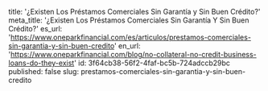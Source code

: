 title: '¿Existen Los Préstamos Comerciales Sin Garantía y Sin Buen Crédito?'
meta_title: '¿Existen Los Préstamos Comerciales Sin Garantía Y Sin Buen Crédito?'
es_url: 'https://www.oneparkfinancial.com/es/articulos/prestamos-comerciales-sin-garantia-y-sin-buen-credito'
en_url: 'https://www.oneparkfinancial.com/blog/no-collateral-no-credit-business-loans-do-they-exist'
id: 3f64cb38-56f2-4faf-bc5b-724adccb29bc
published: false
slug: prestamos-comerciales-sin-garantia-y-sin-buen-credito
